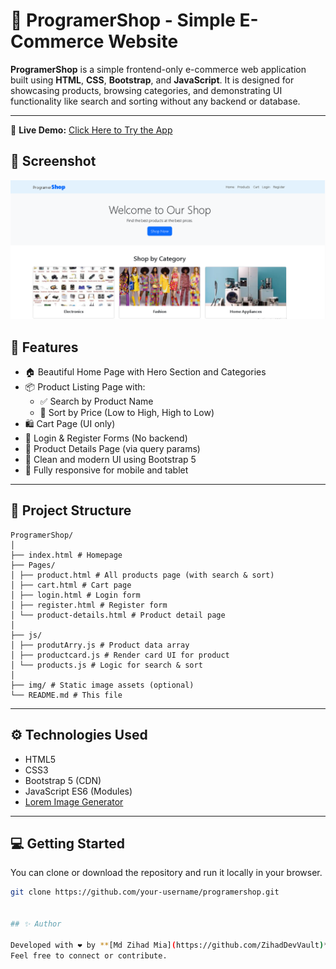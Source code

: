 # 🛒 ProgramerShop - Simple E-Commerce Website

**ProgramerShop** is a simple frontend-only e-commerce web application built using **HTML**, **CSS**, **Bootstrap**, and **JavaScript**. It is designed for showcasing products, browsing categories, and demonstrating UI functionality like search and sorting without any backend or database.

---

🔗 **Live Demo:** [Click Here to Try the App](https://zihaddevvault.github.io/E-Commerce-Website/)  

## 📸 Screenshot

![App Screenshot](./img/website.png) 

## 📌 Features

- 🏠 Beautiful Home Page with Hero Section and Categories
- 📦 Product Listing Page with:
  - ✅ Search by Product Name
  - 🔽 Sort by Price (Low to High, High to Low)
- 🛍️ Cart Page (UI only)
- 🔐 Login & Register Forms (No backend)
- 📄 Product Details Page (via query params)
- 🎨 Clean and modern UI using Bootstrap 5
- 📱 Fully responsive for mobile and tablet


---

## 📁 Project Structure
```
ProgramerShop/
│
├── index.html # Homepage
├── Pages/
│ ├── product.html # All products page (with search & sort)
│ ├── cart.html # Cart page
│ ├── login.html # Login form
│ ├── register.html # Register form
│ └── product-details.html # Product detail page
│
├── js/
│ ├── produtArry.js # Product data array
│ ├── productcard.js # Render card UI for product
│ └── products.js # Logic for search & sort
│
├── img/ # Static image assets (optional)
└── README.md # This file

```

---

## ⚙️ Technologies Used

- HTML5
- CSS3
- Bootstrap 5 (CDN)
- JavaScript ES6 (Modules)
- [Lorem Image Generator](https://picsum.photos/)

---

## 💻 Getting Started

You can clone or download the repository and run it locally in your browser.

```bash
git clone https://github.com/your-username/programershop.git


## ✨ Author

Developed with ❤️ by **[Md Zihad Mia](https://github.com/ZihadDevVault)**  
Feel free to connect or contribute.
